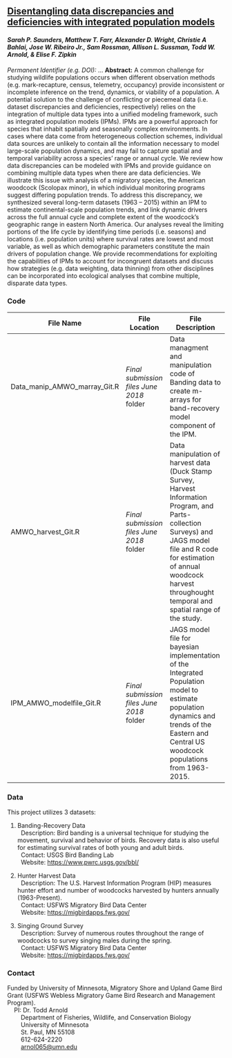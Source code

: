 ## [Disentangling data discrepancies and deficiencies with integrated population models](https://msu.edu/user/ezipkin/)
#### *Sarah P. Saunders, Matthew T. Farr, Alexander D. Wright, Christie A Bahlai, Jose W. Ribeiro Jr., Sam Rossman, Allison L. Sussman, Todd W. Arnold, & Elise F. Zipkin*
*Permanent Identifier (e.g. DOI):* ...
**Abstract:** A common challenge for studying wildlife populations occurs when different observation methods (e.g. mark-recapture, census, telemetry, occupancy) provide inconsistent or incomplete inference on the trend, dynamics, or viability of a population. A potential solution to the challenge of conflicting or piecemeal data (i.e. dataset discrepancies and deficiencies, respectively) relies on the integration of multiple data types into a unified modeling framework, such as integrated population models (IPMs). IPMs are a powerful approach for species that inhabit spatially and seasonally complex environments. In cases where data come from heterogeneous collection schemes, individual data sources are unlikely to contain all the information necessary to model large-scale population dynamics, and may fail to capture spatial and temporal variability across a species’ range or annual cycle. We review how data discrepancies can be modeled with IPMs and provide guidance on combining multiple data types when there are data deficiencies. We illustrate this issue with analysis of a migratory species, the American woodcock (Scolopax minor), in which individual monitoring programs suggest differing population trends. To address this discrepancy, we synthesized several long-term datasets (1963 – 2015) within an IPM to estimate continental-scale population trends, and link dynamic drivers across the full annual cycle and complete extent of the woodcock’s geographic range in eastern North America. Our analyses reveal the limiting portions of the life cycle by identifying time periods (i.e. seasons) and locations (i.e. population units) where survival rates are lowest and most variable, as well as which demographic parameters constitute the main drivers of population change. We provide recommendations for exploiting the capabilities of IPMs to account for incongruent datasets and discuss how strategies (e.g. data weighting, data thinning) from other disciplines can be incorporated into ecological analyses that combine multiple, disparate data types.


### Code 
File Name | File Location | File Description
--- | --- | ---
Data_manip_AMWO_marray_Git.R 	| _Final submission files June 2018_ folder  |  Data managment and manipulation code of Banding data to create m-arrays for band-recovery model component of the IPM. 
AMWO_harvest_Git.R 		| _Final submission files June 2018_ folder  |  Data manipulation of harvest data (Duck Stamp Survey, Harvest Information Program, and Parts-collection Surveys) and JAGS model file and R code for estimation of annual woodcock harvest throughought temporal and spatial range of the study.
IPM_AMWO_modelfile_Git.R 	| _Final submission files June 2018_ folder  | JAGS model file for bayesian implementation of the Integrated Population model to estimate population dynamics and trends of the Eastern and Central US woodcock populations from 1963-2015.

### Data
This project utilizes 3 datasets:  

1) Banding-Recovery Data  
&nbsp;&nbsp;Description: Bird banding is a universal technique for studying the movement, survival and behavior of birds. Recovery data is also useful for estimating survival rates of both young and adult birds.  
&nbsp;&nbsp;Contact: USGS Bird Banding Lab  
&nbsp;&nbsp;Website: https://www.pwrc.usgs.gov/bbl/

2) Hunter Harvest Data  
&nbsp;&nbsp;Description: The U.S. Harvest Information Program (HIP) measures hunter effort and number of woodcocks harvested by hunters annually (1963-Present).  
&nbsp;&nbsp;Contact: USFWS Migratory Bird Data Center  
&nbsp;&nbsp;Website: https://migbirdapps.fws.gov/

3) Singing Ground Survey  
&nbsp;&nbsp;Description: Survey of numerous routes throughout the range of woodcocks to survey singing males during the spring.     	
&nbsp;&nbsp;Contact: USFWS Migratory Bird Data Center  
&nbsp;&nbsp;Website: https://migbirdapps.fws.gov/

### Contact
Funded by University of Minnesota, Migratory Shore and Upland Game Bird Grant (USFWS Webless Migratory Game Bird Research and Management Program).  
&nbsp;&nbsp;&nbsp;&nbsp;PI: Dr. Todd Arnold  
&nbsp;&nbsp;&nbsp;&nbsp;&nbsp;&nbsp;&nbsp;&nbsp;Department of Fisheries, Wildlife, and Conservation Biology  
&nbsp;&nbsp;&nbsp;&nbsp;&nbsp;&nbsp;&nbsp;&nbsp;University of Minnesota  
&nbsp;&nbsp;&nbsp;&nbsp;&nbsp;&nbsp;&nbsp;&nbsp;St. Paul, MN 55108  
&nbsp;&nbsp;&nbsp;&nbsp;&nbsp;&nbsp;&nbsp;&nbsp;612-624-2220  
&nbsp;&nbsp;&nbsp;&nbsp;&nbsp;&nbsp;&nbsp;&nbsp;arnol065@umn.edu  
